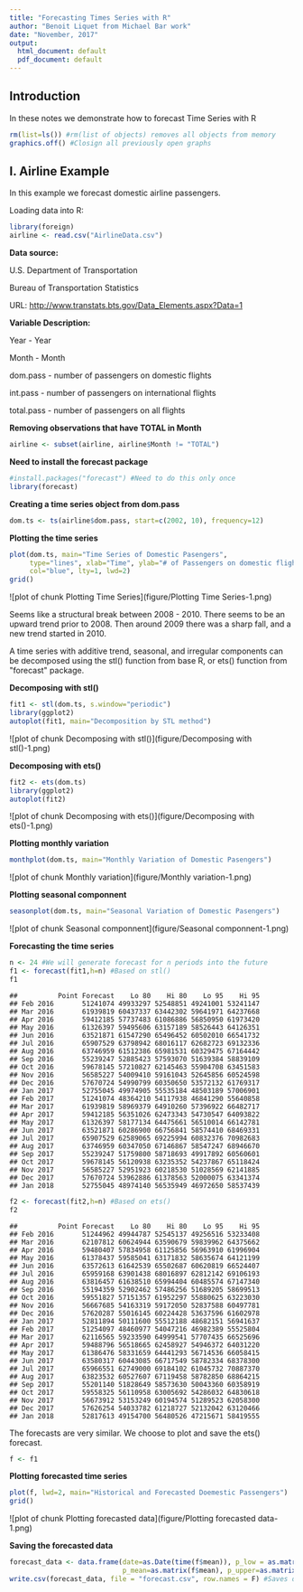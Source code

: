 ```yaml
---
title: "Forecasting Times Series with R"
author: "Benoit Liquet from Michael Bar work"
date: "November, 2017"
output:
  html_document: default
  pdf_document: default
---
```

  ## Introduction
  In these notes we demonstrate how to forecast Time Series with R


```r
rm(list=ls()) #rm(list of objects) removes all objects from memory
graphics.off() #Closign all previously open graphs
```

## I. Airline Example
In this example we forecast domestic airline passengers.

Loading data into R:

```r
library(foreign)
airline <- read.csv("AirlineData.csv")
```

**Data source:**
  
  U.S. Department of Transportation

Bureau of Transportation Statistics

URL: http://www.transtats.bts.gov/Data_Elements.aspx?Data=1

**Variable Description:**
  
  Year       - Year

Month      - Month

dom.pass   - number of passengers on domestic flights

int.pass   - number of passengers on international flights

total.pass - number of passengers on all flights


**Removing observations that have TOTAL in Month**

```r
airline <- subset(airline, airline$Month != "TOTAL") 
```

**Need to install the forecast package**

```r
#install.packages("forecast") #Need to do this only once
library(forecast)
```

**Creating a time series object from dom.pass**

```r
dom.ts <- ts(airline$dom.pass, start=c(2002, 10), frequency=12)
```

**Plotting the time series**

```r
plot(dom.ts, main="Time Series of Domestic Pasengers",
     type="lines", xlab="Time", ylab="# of Passengers on domestic flights",
     col="blue", lty=1, lwd=2)
grid()
```

![plot of chunk Plotting Time Series](figure/Plotting Time Series-1.png)

Seems like a structural break between 2008 - 2010. There seems to be an upward trend prior to 2008. Then around 2009 there was a sharp fall, and a new trend started in 2010.

A time series with additive trend, seasonal, and irregular components can be decomposed using the stl() function from base R, or ets() function from "forecast" package.

**Decomposing with stl()**

```r
fit1 <- stl(dom.ts, s.window="periodic")
library(ggplot2)
autoplot(fit1, main="Decomposition by STL method")
```

![plot of chunk Decomposing with stl()](figure/Decomposing with stl()-1.png)

**Decomposing with ets()**

```r
fit2 <- ets(dom.ts)
library(ggplot2)
autoplot(fit2)
```

![plot of chunk Decomposing with ets()](figure/Decomposing with ets()-1.png)

**Plotting monthly variation**

```r
monthplot(dom.ts, main="Monthly Variation of Domestic Pasengers")
```

![plot of chunk Monthly variation](figure/Monthly variation-1.png)

**Plotting seasonal componnent**

```r
seasonplot(dom.ts, main="Seasonal Variation of Domestic Pasengers") 
```

![plot of chunk Seasonal componnent](figure/Seasonal componnent-1.png)

**Forecasting the time series**

```r
n <- 24 #We will generate forecast for n periods into the future
f1 <- forecast(fit1,h=n) #Based on stl()
f1
```

```
##          Point Forecast    Lo 80    Hi 80    Lo 95    Hi 95
## Feb 2016       51241074 49933297 52548851 49241001 53241147
## Mar 2016       61939819 60437337 63442302 59641971 64237668
## Apr 2016       59412185 57737483 61086886 56850950 61973420
## May 2016       61326397 59495606 63157189 58526443 64126351
## Jun 2016       63521871 61547290 65496452 60502010 66541732
## Jul 2016       65907529 63798942 68016117 62682723 69132336
## Aug 2016       63746959 61512386 65981531 60329475 67164442
## Sep 2016       55239247 52885423 57593070 51639384 58839109
## Oct 2016       59678145 57210827 62145463 55904708 63451583
## Nov 2016       56585227 54009410 59161043 52645856 60524598
## Dec 2016       57670724 54990799 60350650 53572132 61769317
## Jan 2017       52755045 49974905 55535184 48503189 57006901
## Feb 2017       51241074 48364210 54117938 46841290 55640858
## Mar 2017       61939819 58969379 64910260 57396922 66482717
## Apr 2017       59412185 56351026 62473343 54730547 64093822
## May 2017       61326397 58177134 64475661 56510014 66142781
## Jun 2017       63521871 60286900 66756841 58574410 68469331
## Jul 2017       65907529 62589065 69225994 60832376 70982683
## Aug 2017       63746959 60347050 67146867 58547247 68946670
## Sep 2017       55239247 51759800 58718693 49917892 60560601
## Oct 2017       59678145 56120938 63235352 54237867 65118424
## Nov 2017       56585227 52951923 60218530 51028569 62141885
## Dec 2017       57670724 53962886 61378563 52000075 63341374
## Jan 2018       52755045 48974140 56535949 46972650 58537439
```

```r
f2 <- forecast(fit2,h=n) #Based on ets()
f2
```

```
##          Point Forecast    Lo 80    Hi 80    Lo 95    Hi 95
## Feb 2016       51244962 49944787 52545137 49256516 53233408
## Mar 2016       62107812 60624944 63590679 59839962 64375662
## Apr 2016       59480407 57834958 61125856 56963910 61996904
## May 2016       61378437 59585041 63171832 58635674 64121199
## Jun 2016       63572613 61642539 65502687 60620819 66524407
## Jul 2016       65959168 63901438 68016897 62812142 69106193
## Aug 2016       63816457 61638510 65994404 60485574 67147340
## Sep 2016       55194359 52902462 57486256 51689205 58699513
## Oct 2016       59551827 57151357 61952297 55880625 63223030
## Nov 2016       56667685 54163319 59172050 52837588 60497781
## Dec 2016       57620287 55016145 60224428 53637596 61602978
## Jan 2017       52811894 50111600 55512188 48682151 56941637
## Feb 2017       51254097 48460977 54047216 46982389 55525804
## Mar 2017       62116565 59233590 64999541 57707435 66525696
## Apr 2017       59488796 56518665 62458927 54946372 64031220
## May 2017       61386476 58331659 64441293 56714536 66058415
## Jun 2017       63580317 60443085 66717549 58782334 68378300
## Jul 2017       65966551 62749000 69184102 61045732 70887370
## Aug 2017       63823532 60527607 67119458 58782850 68864215
## Sep 2017       55201140 51828649 58573630 50043360 60358919
## Oct 2017       59558325 56110958 63005692 54286032 64830618
## Nov 2017       56673912 53153249 60194574 51289523 62058300
## Dec 2017       57626254 54033782 61218727 52132042 63120466
## Jan 2018       52817613 49154700 56480526 47215671 58419555
```

The forecasts are very similar. We choose to plot and save the ets() forecast.


```r
f <- f1
```

**Plotting forecasted time series**

```r
plot(f, lwd=2, main="Historical and Forecasted Doemestic Passengers")
grid()
```

![plot of chunk Plotting forecasted data](figure/Plotting forecasted data-1.png)

**Saving the forecasted data**

```r
forecast_data <- data.frame(date=as.Date(time(f$mean)), p_low = as.matrix(f$lower[1:n,2]), 
                            p_mean=as.matrix(f$mean), p_upper=as.matrix(f$upper[1:n,2]))
write.csv(forecast_data, file = "forecast.csv", row.names = F) #Saves dataset in CVS format
```


